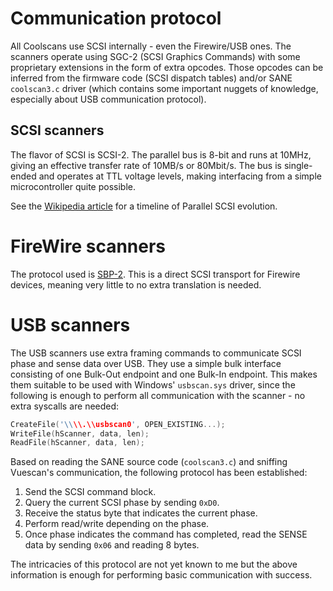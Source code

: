 # Communication protocol

All Coolscans use SCSI internally - even the Firewire/USB ones.
The scanners operate using SGC-2 (SCSI Graphics Commands) with some
proprietary extensions in the form of extra opcodes. Those opcodes
can be inferred from the firmware code (SCSI dispatch tables) and/or
SANE `coolscan3.c` driver (which contains some important nuggets of
knowledge, especially about USB communication protocol).

## SCSI scanners

The flavor of SCSI is SCSI-2. The parallel bus is 8-bit and runs at 10MHz,
giving an effective transfer rate of 10MB/s or 80Mbit/s. The bus is
single-ended and operates at TTL voltage levels, making interfacing
from a simple microcontroller quite possible.

See the [Wikipedia article](https://en.wikipedia.org/wiki/Parallel_SCSI)
for a timeline of Parallel SCSI evolution.

# FireWire scanners

The protocol used is [SBP-2](https://en.wikipedia.org/wiki/Serial_Bus_Protocol_2).
This is a direct SCSI transport for Firewire devices, meaning very little
to no extra translation is needed.

# USB scanners

The USB scanners use extra framing commands to communicate SCSI phase and
sense data over USB. They use a simple bulk interface consisting of one
Bulk-Out endpoint and one Bulk-In endpoint. This makes them suitable to be
used with Windows' `usbscan.sys` driver, since the following is enough to
perform all communication with the scanner - no extra syscalls are needed:

```c
CreateFile('\\\\.\\usbscan0', OPEN_EXISTING...);
WriteFile(hScanner, data, len);
ReadFile(hScanner, data, len);
```

Based on reading the SANE source code (`coolscan3.c`) and sniffing
Vuescan's communication, the following protocol has been established:

1. Send the SCSI command block.
2. Query the current SCSI phase by sending `0xD0`.
3. Receive the status byte that indicates the current phase.
4. Perform read/write depending on the phase.
5. Once phase indicates the command has completed, read
   the SENSE data by sending `0x06` and reading 8 bytes.

The intricacies of this protocol are not yet known to me but the above
information is enough for performing basic communication with success.
